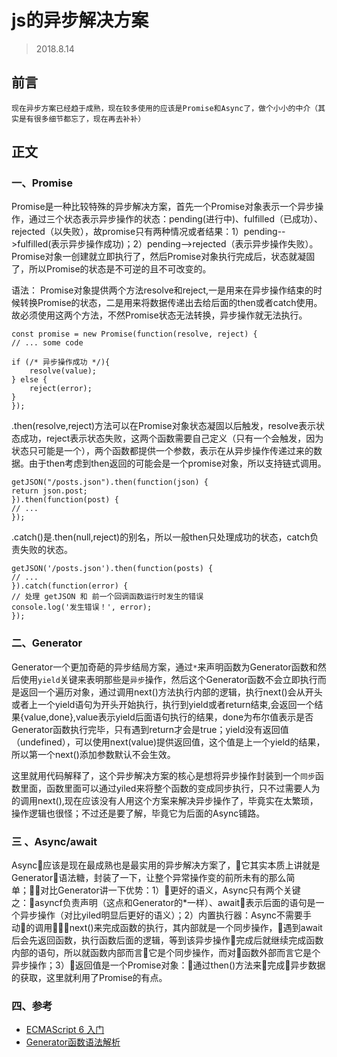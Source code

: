 # js的异步解决方案
> 2018.8.14
## 前言
    现在异步方案已经趋于成熟，现在较多使用的应该是Promise和Async了，做个小小的中介（其实是有很多细节都忘了，现在再去补补）
## 正文

### 一、Promise

Promise是一种比较特殊的异步解决方案，首先一个Promise对象表示一个异步操作，通过三个状态表示异步操作的状态：pending(进行中)、fulfilled（已成功）、rejected（以失败），故promise只有两种情况或者结果：1）pending-->fulfilled(表示异步操作成功)；2）pending-->rejected（表示异步操作失败）。Promise对象一创建就立即执行了，然后Promise对象执行完成后，状态就凝固了，所以Promise的状态是不可逆的且不可改变的。

语法： Promise对象提供两个方法resolve和reject,一是用来在异步操作结束的时候转换Promise的状态，二是用来将数据传递出去给后面的then或者catch使用。故必须使用这两个方法，不然Promise状态无法转换，异步操作就无法执行。

    const promise = new Promise(function(resolve, reject) {
    // ... some code

    if (/* 异步操作成功 */){
        resolve(value);
    } else {
        reject(error);
    }
    });

.then(resolve,reject)方法可以在Promise对象状态凝固以后触发，resolve表示状态成功，reject表示状态失败，这两个函数需要自己定义（只有一个会触发，因为状态只可能是一个），两个函数都提供一个参数，表示在从异步操作传递过来的数据。由于then考虑到then返回的可能会是一个promise对象，所以支持链式调用。

    getJSON("/posts.json").then(function(json) {
    return json.post;
    }).then(function(post) {
    // ...
    });
.catch()是.then(null,reject)的别名，所以一般then只处理成功的状态，catch负责失败的状态。

    getJSON('/posts.json').then(function(posts) {
    // ...
    }).catch(function(error) {
    // 处理 getJSON 和 前一个回调函数运行时发生的错误
    console.log('发生错误！', error);
    });
### 二、Generator
Generator一个更加奇葩的异步结局方案，通过`*`来声明函数为Generator函数和然后使用`yield`关键来表明那些是`异步`操作，然后这个Generator函数不会立即执行而是返回一个遍历对象，通过调用next()方法执行内部的逻辑，执行next()会从开头或者上一个yield语句为开头开始执行，执行到yield或者return结束,会返回一个结果{value,done},value表示yield后面语句执行的结果，done为布尔值表示是否Generator函数执行完毕，只有遇到return才会是true；yield没有返回值（undefined），可以使用next(value)提供返回值，这个值是上一个yield的结果，所以第一个next()添加参数默认不会生效。

这里就用代码解释了，这个异步解决方案的核心是想将异步操作封装到一个`同步`函数里面，函数里面可以通过yiled来将整个函数的变成同步执行，只不过需要人为的调用next(),现在应该没有人用这个方案来解决异步操作了，毕竟实在太繁琐，操作逻辑也很怪；不过还是要了解，毕竟它为后面的Async铺路。

### 三 、Async/await

Async应该是现在最成熟也是最实用的异步解决方案了，它其实本质上讲就是Generator语法糖，封装了一下，让整个异常操作变的前所未有的那么简单；对比Generator讲一下优势：1）更好的语义，Async只有两个关键之：asyncf负责声明（这点和Generator的*一样）、await表示后面的语句是一个异步操作（对比yiled明显后更好的语义）；2）内置执行器：Async不需要手动的调用next()来完成函数的执行，其内部就是一个同步操作，遇到await后会先返回函数，执行函数后面的逻辑，等到该异步操作完成后就继续完成函数内部的语句，所以就函数内部而言它是个同步操作，而对函数外部而言它是个异步操作；3）返回值是一个Promise对象：通过then()方法来完成异步数据的获取，这里就利用了Promise的有点。

### 四、参考
- [ECMAScript 6 入门](http://es6.ruanyifeng.com/)
- [Generator函数语法解析](https://juejin.im/post/5a6db41351882573351a8d72)